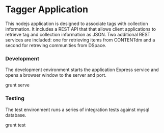 # Tagger Application

This nodejs application is designed to associate tags with collection information.  It includes a REST API that that allows client applications to retrieve tag and collection information as JSON.
Two additional REST services are included: one for retrieving items from CONTENTdm and a second for retreving communities from DSpace.

### Development

The development environment starts the application Express service and opens a browser window to the server and port.

grunt serve

### Testing

The test environment runs a series of integration tests against mysql database.

grunt test